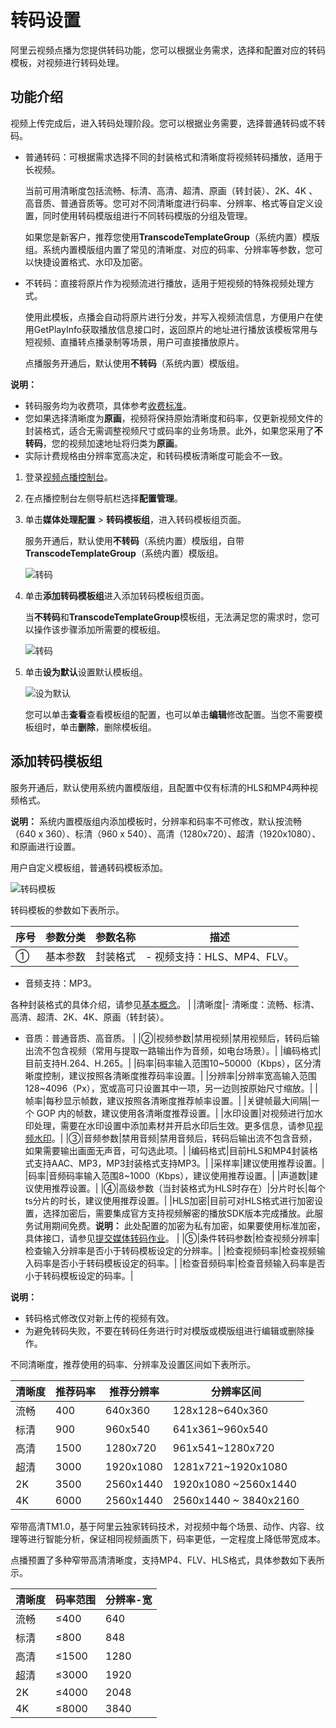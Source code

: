 # 转码设置

阿里云视频点播为您提供转码功能，您可以根据业务需求，选择和配置对应的转码模板，对视频进行转码处理。

## 功能介绍

视频上传完成后，进入转码处理阶段。您可以根据业务需要，选择普通转码或不转码。

-   普通转码：可根据需求选择不同的封装格式和清晰度将视频转码播放，适用于长视频。

    当前可用清晰度包括流畅、标清、高清、超清、原画（转封装）、2K、4K 、高音质、普通音质等。您可对不同清晰度进行码率、分辨率、格式等自定义设置，同时使用转码模版组进行不同转码模版的分组及管理。

    如果您是新客户，推荐您使用**TranscodeTemplateGroup**（系统内置）模版组。系统内置模版组内置了常见的清晰度、对应的码率、分辨率等参数，您可以快捷设置格式、水印及加密。

-   不转码：直接将原片作为视频流进行播放，适用于短视频的特殊视频处理方式。

    使用此模板，点播会自动将原片进行分发，并写入视频流信息，方便用户在使用GetPlayInfo获取播放信息接口时，返回原片的地址进行播放该模板常用与短视频、直播转点播录制等场景，用户可直接播放原片。

    点播服务开通后，默认使用**不转码**（系统内置）模版组。


**说明：**

-   转码服务均为收费项，具体参考[收费标准](https://www.aliyun.com/price/product?spm=5176.2020520107.0.0.719a83833KlNbP#/vod/detail)。
-   您如果选择清晰度为**原画**，视频将保持原始清晰度和码率，仅更新视频文件的封装格式，适合无需调整视频尺寸或码率的业务场景。此外，如果您采用了**不转码**，您的视频加速地址将归类为**原画**。
-   实际计费规格由分辨率宽高决定，和转码模板清晰度可能会不一致。

1.  登录[视频点播控制台](https://vod.console.aliyun.com/)。

2.  在点播控制台左侧导航栏选择**配置管理**。

3.  单击**媒体处理配置** \> **转码模板组**，进入转码模板组页面。

    服务开通后，默认使用**不转码**（系统内置）模版组，自带**TranscodeTemplateGroup**（系统内置）模版组。

    ![转码](https://static-aliyun-doc.oss-accelerate.aliyuncs.com/assets/img/zh-CN/0739006061/p172491.png)

4.  单击**添加转码模板组**进入添加转码模板组页面。

    当**不转码**和**TranscodeTemplateGroup**模板组，无法满足您的需求时，您可以操作该步骤添加所需要的模板组。

    ![转码](https://static-aliyun-doc.oss-accelerate.aliyuncs.com/assets/img/zh-CN/0739006061/p174476.png)

5.  单击**设为默认**设置默认模板组。

    ![设为默认](https://static-aliyun-doc.oss-accelerate.aliyuncs.com/assets/img/zh-CN/0739006061/p174513.png)

    您可以单击**查看**查看模板组的配置，也可以单击**编辑**修改配置。当您不需要模板组时，单击**删除**，删除模板组。


## 添加转码模板组

服务开通后，默认使用系统内置模版组，且配置中仅有标清的HLS和MP4两种视频格式。

**说明：** 系统内置模版组内添加模板时，分辨率和码率不可修改，默认按流畅（640 x 360）、标清（960 x 540）、高清（1280x720）、超清（1920x1080）、和原画进行设置。

用户自定义模板组，普通转码模板添加。

![转码模板](https://static-aliyun-doc.oss-accelerate.aliyuncs.com/assets/img/zh-CN/9063155061/p182466.png)

转码模板的参数如下表所示。

|序号|参数分类|参数名称|描述|
|--|----|----|--|
|①|基本参数|封装格式|-   视频支持：HLS、MP4、FLV。
-   音频支持：MP3。

各种封装格式的具体介绍，请参见[基本概念](/cn.zh-CN/产品简介/基本概念.md)。 |
|清晰度|-   清晰度：流畅、标清、高清、超清、2K、4K、原画（转封装）。
-   音质：普通音质、高音质。 |
|②|视频参数|禁用视频|禁用视频后，转码后输出流不包含视频（常用与提取一路输出作为音频，如电台场景）。|
|编码格式|目前支持H.264、H.265。|
|码率|码率输入范围10~50000（Kbps），区分清晰度控制，建议按照各清晰度推荐码率设置。|
|分辨率|分辨率宽高输入范围128~4096（Px），宽或高可只设置其中一项，另一边则按原始尺寸缩放。|
|帧率|每秒显示帧数，建议按照各清晰度推荐帧率设置。|
|关键帧最大间隔|一个 GOP 内的帧数，建议使用各清晰度推荐设置。|
|水印设置|对视频进行加水印处理，需要在水印设置中添加素材并开启水印后生效。更多信息，请参见[视频水印](/cn.zh-CN/控制台指南/配置管理/水印管理.md)。|
|③|音频参数|禁用音频|禁用音频后，转码后输出流不包含音频，如果需要输出画面无声音，可勾选此项。|
|编码格式|目前HLS和MP4封装格式支持AAC、MP3，MP3封装格式支持MP3。|
|采样率|建议使用推荐设置。|
|码率|音频码率输入范围8~1000（Kbps），建议使用推荐设置。|
|声道数|建议使用推荐设置。|
|④|高级参数（当封装格式为HLS时存在）|分片时长|每个ts分片的时长，建议使用推荐设置。|
|HLS加密|目前可对HLS格式进行加密设置，选择加密后，需要集成官方支持视频解密的播放SDK版本完成播放。此服务试用期间免费。**说明：** 此处配置的加密为私有加密，如果要使用标准加密，具体接口，请参见[提交媒体转码作业](/cn.zh-CN/服务端API/媒体处理/发起处理/提交媒体转码作业.md)。 |
|⑤|条件转码参数|检查视频分辨率|检查输入分辨率是否小于转码模板设定的分辨率。|
|检查视频码率|检查视频输入码率是否小于转码模板设定的码率。|
|检查音频码率|检查音频输入码率是否小于转码模板设定的码率。|

**说明：**

-   转码格式修改仅对新上传的视频有效。
-   为避免转码失败，不要在转码任务进行时对模版或模版组进行编辑或删除操作。

不同清晰度，推荐使用的码率、分辨率及设置区间如下表所示。

|清晰度|推荐码率|推荐分辨率|分辨率区间|
|---|----|-----|-----|
|流畅|400|640x360|128x128~640x360|
|标清|900|960x540|641x361~960x540|
|高清|1500|1280x720|961x541~1280x720|
|超清|3000|1920x1080|1281x721~1920x1080|
|2K|3500|2560x1440|1920x1080 ~2560x1440|
|4K|6000|2560x1440|2560x1440 ~ 3840x2160|

窄带高清TM1.0，基于阿里云独家转码技术，对视频中每个场景、动作、内容、纹理等进行智能分析，保证相同视频画质下，码率更低，一定程度上降低带宽成本。

点播预置了多种窄带高清清晰度，支持MP4、FLV、HLS格式，具体参数如下表所示。

|清晰度|码率范围|分辨率-宽|
|---|----|-----|
|流畅|≤400|640|
|标清|≤800|848|
|高清|≤1500|1280|
|超清|≤3000|1920|
|2K|≤4000|2048|
|4K|≤8000|3840|

